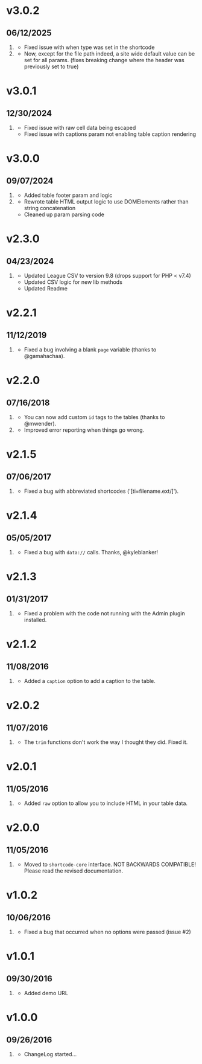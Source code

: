 # v3.0.2
## 06/12/2025

1. [](#bugfix)
    * Fixed issue with when type was set in the shortcode
1. [](#improved)
    * Now, except for the file path indeed, a site wide default value can be set for all params. (fixes breaking change where the header was previously set to true)

# v3.0.1
## 12/30/2024

1. [](#bugfix)
    * Fixed issue with raw cell data being escaped
    * Fixed issue with captions param not enabling table caption rendering

# v3.0.0
## 09/07/2024

1. [](#new)
    * Added table footer param and logic
1. [](#improved)
    * Rewrote table HTML output logic to use DOMElements rather than string concatenation
    * Cleaned up param parsing code

# v2.3.0
## 04/23/2024

1. [](#new)
    * Updated League CSV to version 9.8 (drops support for PHP < v7.4) 
    * Updated CSV logic for new lib methods
    * Updated Readme

# v2.2.1
## 11/12/2019

1. [](#bugfix)
    * Fixed a bug involving a blank `page` variable (thanks to @gamahachaa).

# v2.2.0
## 07/16/2018

1. [](#new)
    * You can now add custom `id` tags to the tables (thanks to @mwender).
1. [](#improved)
    * Improved error reporting when things go wrong.

# v2.1.5
## 07/06/2017

1. [](#bugfix)
    * Fixed a bug with abbreviated shortcodes ('[ti=filename.ext/]').

# v2.1.4
## 05/05/2017

1. [](#bugfix)
    * Fixed a bug with `data://` calls. Thanks, @kyleblanker!

# v2.1.3
## 01/31/2017

1. [](#bugfix)
    * Fixed a problem with the code not running with the Admin plugin installed.

# v2.1.2
## 11/08/2016

1. [](#new)
    * Added a `caption` option to add a caption to the table.

# v2.0.2
## 11/07/2016

1. [](#bugfix)
    * The `trim` functions don't work the way I thought they did. Fixed it.

# v2.0.1
## 11/05/2016

1. [](#new)
    * Added `raw` option to allow you to include HTML in your table data.

# v2.0.0
## 11/05/2016

1. [](#improved)
    * Moved to `shortcode-core` interface. NOT BACKWARDS COMPATIBLE! Please read the revised documentation.

# v1.0.2
## 10/06/2016

1. [](#bugfix)
    * Fixed a bug that occurred when no options were passed (issue #2)

# v1.0.1
##  09/30/2016

1. [](#new)
    * Added demo URL

# v1.0.0
##  09/26/2016

1. [](#new)
    * ChangeLog started...
